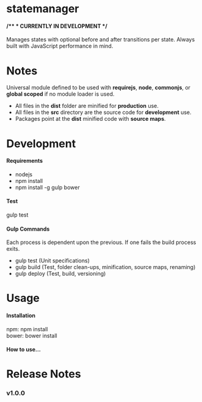 statemanager
============

<h4>
/**
 * CURRENTLY IN DEVELOPMENT
 */
</h4>

Manages states with optional before and after transitions per state. Always built with JavaScript performance in mind.

<h1>Notes</h1>

Universal module defined to be used with <b>requirejs</b>, <b>node</b>, <b>commonjs</b>, or <b>global scoped</b> if no module loader is used.

- All files in the <b>dist</b> folder are minified for <b>production</b> use.
- All files in the <b>src</b> directory are the source code for <b>development</b> use.
- Packages point at the <b>dist</b> minified code with <b>source maps</b>.

<h1>Development</h1>

<h4>Requirements</h4>

- nodejs
- npm install
- npm install -g gulp bower

<h4>Test</h4>

gulp test

<h4>Gulp Commands</h4>

Each process is dependent upon the previous. If one fails the build process exits.

- gulp test (Unit specifications)
- gulp build (Test, folder clean-ups, minification, source maps, renaming)
- gulp deploy (Test, build, versioning)

<h1>Usage</h1>

<h4>Installation</h4>

npm: npm install <br />
bower: bower install 

<h4>How to use...</h4>

<h1>Release Notes</h1>

<h3>v1.0.0</h3>
